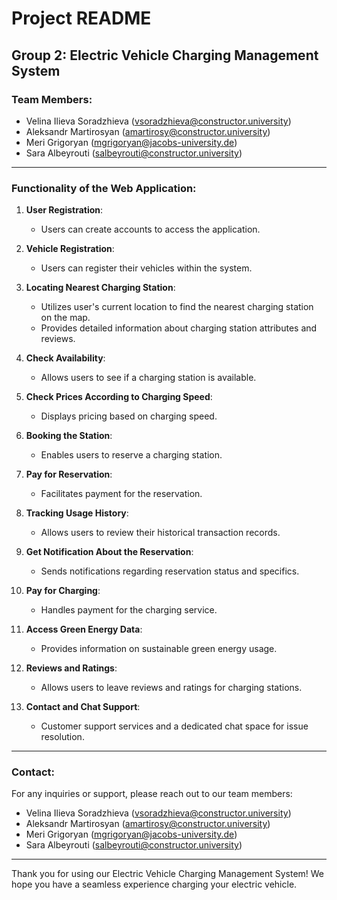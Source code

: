 # Project README

## Group 2: Electric Vehicle Charging Management System

### Team Members:
- Velina Ilieva Soradzhieva (vsoradzhieva@constructor.university)
- Aleksandr Martirosyan (amartirosy@constructor.university)
- Meri Grigoryan (mgrigoryan@jacobs-university.de)
- Sara Albeyrouti (salbeyrouti@constructor.university)

---

### Functionality of the Web Application:

1. **User Registration**:
   - Users can create accounts to access the application.

2. **Vehicle Registration**:
   - Users can register their vehicles within the system.

3. **Locating Nearest Charging Station**:
   - Utilizes user's current location to find the nearest charging station on the map.
   - Provides detailed information about charging station attributes and reviews.

4. **Check Availability**:
   - Allows users to see if a charging station is available.

5. **Check Prices According to Charging Speed**:
   - Displays pricing based on charging speed.

6. **Booking the Station**:
   - Enables users to reserve a charging station.

7. **Pay for Reservation**:
   - Facilitates payment for the reservation.

8. **Tracking Usage History**:
   - Allows users to review their historical transaction records.

9. **Get Notification About the Reservation**:
   - Sends notifications regarding reservation status and specifics.

10. **Pay for Charging**:
    - Handles payment for the charging service.

11. **Access Green Energy Data**:
    - Provides information on sustainable green energy usage.

12. **Reviews and Ratings**:
    - Allows users to leave reviews and ratings for charging stations.

13. **Contact and Chat Support**:
    - Customer support services and a dedicated chat space for issue resolution.

---

### Contact:

For any inquiries or support, please reach out to our team members:

- Velina Ilieva Soradzhieva (vsoradzhieva@constructor.university)
- Aleksandr Martirosyan (amartirosy@constructor.university)
- Meri Grigoryan (mgrigoryan@jacobs-university.de)
- Sara Albeyrouti (salbeyrouti@constructor.university)

---

Thank you for using our Electric Vehicle Charging Management System! We hope you have a seamless experience charging your electric vehicle.
